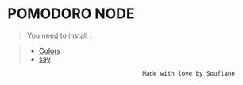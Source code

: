 # POMODORO NODE 
>You need to install : 

>* [Colors](https://www.npmjs.com/package/colors)
>* [say](https://www.npmjs.com/package/say)  


                                          Made with love by Soufiane
